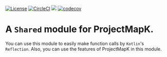 [![License](https://img.shields.io/badge/License-Apache%202.0-blue.svg)](https://opensource.org/licenses/Apache-2.0)
[![CircleCI](https://circleci.com/gh/ProjectMapK/Shared.svg?style=svg)](https://circleci.com/gh/ProjectMapK/Shared)
[![](https://jitci.com/gh/ProjectMapK/Shared/svg)](https://jitci.com/gh/ProjectMapK/Shared)
[![codecov](https://codecov.io/gh/ProjectMapK/Shared/branch/master/graph/badge.svg)](https://codecov.io/gh/ProjectMapK/Shared)

A `Shared` module for ProjectMapK.
====
You can use this module to easily make function calls by `Kotlin`'s `Reflection`.
Also, you can use the features of ProjectMapK in this module.
